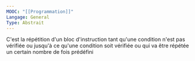 ```yaml
---
MOOC: "[[Programmation]]"
Langage: General
Type: Abstrait
---
```

C'est la répétition d'un bloc d'instruction tant qu'une condition n'est pas vérifiée ou jusqu'à ce qu'une condition soit vérifiée ou qui va être répétée un certain nombre de fois prédéfini
